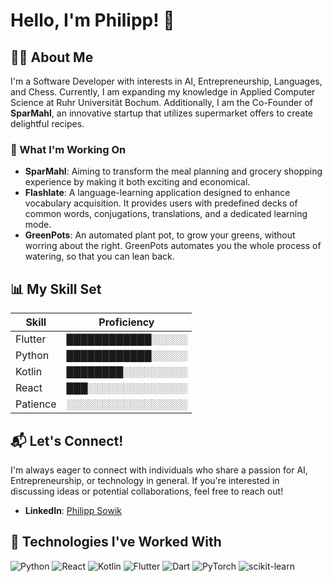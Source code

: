 # Hello, I'm Philipp! 👋

## 👨‍💻 About Me

I'm a Software Developer with interests in AI, Entrepreneurship, Languages, and Chess. Currently, I am expanding my knowledge in Applied Computer Science at Ruhr Universität Bochum. Additionally, I am the Co-Founder of **SparMahl**, an innovative startup that utilizes supermarket offers to create delightful recipes.

### 🚀 What I'm Working On

- **SparMahl**: Aiming to transform the meal planning and grocery shopping experience by making it both exciting and economical.
- **Flashlate**: A language-learning application designed to enhance vocabulary acquisition. It provides users with predefined decks of common words, conjugations, translations, and a dedicated learning mode.
- **GreenPots**: An automated plant pot, to grow your greens, without worring about the right. GreenPots automates you the whole process of watering, so that you can lean back.

## 📊 My Skill Set

| Skill    | Proficiency                |
|----------|----------------------------|
| Flutter  | ████████████░░░░░          |
| Python   | ████████████░░░░░          |
| Kotlin   | ████████░░░░░░░░░          |
| React    | ███░░░░░░░░░░░░░░          |
| Patience | ░░░░░░░░░░░░░░░░░          |


## 📬 Let's Connect!

I'm always eager to connect with individuals who share a passion for AI, Entrepreneurship, or technology in general. If you're interested in discussing ideas or potential collaborations, feel free to reach out!

- **LinkedIn**: [Philipp Sowik](https://www.linkedin.com/in/philipp-sowik-7462b4215/)

## 🔧 Technologies I've Worked With

![Python](https://img.shields.io/badge/python-3670A0?style=for-the-badge&logo=python&logoColor=ffdd54)
![React](https://img.shields.io/badge/react-%2320232a.svg?style=for-the-badge&logo=react&logoColor=%2361DAFB)
![Kotlin](https://img.shields.io/badge/kotlin-%237F52FF.svg?style=for-the-badge&logo=kotlin&logoColor=white)
![Flutter](https://img.shields.io/badge/Flutter-%2302569B.svg?style=for-the-badge&logo=Flutter&logoColor=white)
![Dart](https://img.shields.io/badge/dart-%230175C2.svg?style=for-the-badge&logo=dart&logoColor=white)
![PyTorch](https://img.shields.io/badge/PyTorch-%23EE4C2C.svg?style=for-the-badge&logo=PyTorch&logoColor=white)
![scikit-learn](https://img.shields.io/badge/scikit--learn-%23F7931E.svg?style=for-the-badge&logo=scikit-learn&logoColor=white)
